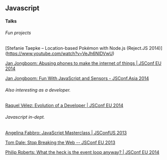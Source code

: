 ## Javascript

#### Talks

###### Fun projects
[Stefanie Taepke – Location-based Pokémon with Node.js (Reject.JS 2014)] (https://www.youtube.com/watch?v=VeJh6NlDVwU)

[Jan Jongboom: Abusing phones to make the internet of things | JSConf EU 2014](
https://www.youtube.com/watch?v=Uy062kp-LM4&list=WL&index=54)

[Jan Jongboom: Fun With JavaScript and Sensors - JSConf.Asia 2014](https://www.youtube.com/watch?v=u6twcglDFNc&list=WL&index=292)

###### Also interesting as a developer.
[Raquel Vélez: Evolution of a Developer | JSConf EU 2014](https://www.youtube.com/watch?v=rP1q6oIVco4&list=WL&index=180)


###### Javascript in-dept.
[Angelina Fabbro: JavaScript Masterclass | JSConfUS 2013](https://www.youtube.com/watch?v=v0TFmdO4ZP0&list=WL&index=151)

[Tom Dale: Stop Breaking the Web -- JSConf EU 2013](https://www.youtube.com/watch?v=OSEXpsVcTxI&list=WL&index=177)

[Philip Roberts: What the heck is the event loop anyway? | JSConf EU 2014](https://www.youtube.com/watch?v=8aGhZQkoFbQ&list=WL&index=182)